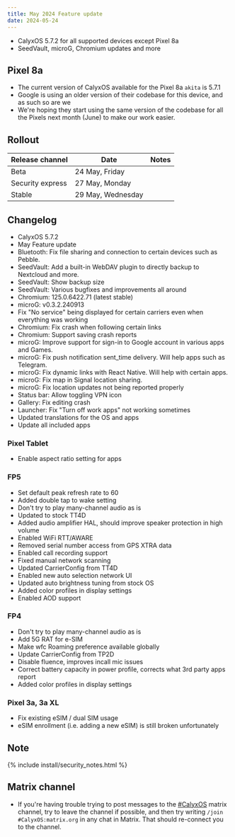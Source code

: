 ```yaml
---
title: May 2024 Feature update
date: 2024-05-24
---
```


* CalyxOS 5.7.2 for all supported devices except Pixel 8a
* SeedVault, microG, Chromium updates and more

## Pixel 8a
* The current version of CalyxOS available for the Pixel 8a `akita` is 5.7.1
* Google is using an older version of their codebase for this device, and as such so are we
* We're hoping they start using the same version of the codebase for all the Pixels next month (June) to make our work easier.

## Rollout

| Release channel  | Date   | Notes |
| ---------------- | ------ | ------ |
| Beta | 24 May, Friday |  |
| Security express | 27 May, Monday | |
| Stable | 29 May, Wednesday | |

## Changelog
* CalyxOS 5.7.2
* May Feature update
* Bluetooth: Fix file sharing and connection to certain devices such as Pebble.
* SeedVault: Add a built-in WebDAV plugin to directly backup to Nextcloud and more.
* SeedVault: Show backup size
* SeedVault: Various bugfixes and improvements all around
* Chromium: 125.0.6422.71 (latest stable)
* microG: v0.3.2.240913
* Fix "No service" being displayed for certain carriers even when everything was working
* Chromium: Fix crash when following certain links
* Chromium: Support saving crash reports
* microG: Improve support for sign-in to Google account in various apps and Games. 
* microG: Fix push notification sent_time delivery. Will help apps such as Telegram.
* microG: Fix dynamic links with React Native. Will help with certain apps.
* microG: Fix map in Signal location sharing.
* microG: Fix location updates not being reported properly
* Status bar: Allow toggling VPN icon
* Gallery: Fix editing crash
* Launcher: Fix "Turn off work apps" not working sometimes
* Updated translations for the OS and apps
* Update all included apps

### Pixel Tablet
* Enable aspect ratio setting for apps

### FP5
* Set default peak refresh rate to 60
* Added double tap to wake setting
* Don't try to play many-channel audio as is
* Updated to stock TT4D
* Added audio amplifier HAL, should improve speaker protection in high volume
* Enabled WiFi RTT/AWARE
* Removed serial number access from GPS XTRA data
* Enabled call recording support
* Fixed manual network scanning
* Updated CarrierConfig from TT4D
* Enabled new auto selection network UI
* Updated auto brightness tuning from stock OS
* Added color profiles in display settings
* Enabled AOD support

### FP4
* Don't try to play many-channel audio as is
* Add 5G RAT for e-SIM
* Make wfc Roaming preference available globally
* Update CarrierConfig from TP2D
* Disable fluence, improves incall mic issues
* Correct battery capacity in power profile, corrects what 3rd party apps report
* Added color profiles in display settings

### Pixel 3a, 3a XL
* Fix existing eSIM / dual SIM usage
* eSIM enrollment (i.e. adding a new eSIM) is still broken unfortunately

## Note

{% include install/security_notes.html %}

## Matrix channel

* If you're having trouble trying to post messages to the [#CalyxOS](https://app.element.io/#/room/#CalyxOS:matrix.org) matrix channel, try to leave the channel if possible, and then try writing `/join #CalyxOS:matrix.org` in any chat in Matrix. That should re-connect you to the channel.

